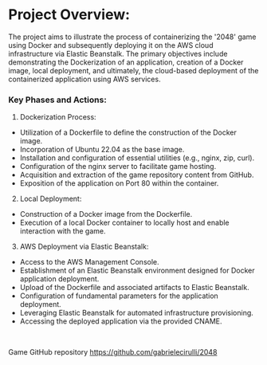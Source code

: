 # Project Overview:
The project aims to illustrate the process of containerizing the '2048' game using Docker and subsequently deploying it on the AWS cloud infrastructure via Elastic Beanstalk. The primary objectives include demonstrating the Dockerization of an application, creation of a Docker image, local deployment, and ultimately, the cloud-based deployment of the containerized application using AWS services.

### Key Phases and Actions:

1) Dockerization Process:
- Utilization of a Dockerfile to define the construction of the Docker image.
- Incorporation of Ubuntu 22.04 as the base image.
- Installation and configuration of essential utilities (e.g., nginx, zip, curl).
- Configuration of the nginx server to facilitate game hosting.
- Acquisition and extraction of the game repository content from GitHub.
- Exposition of the application on Port 80 within the container.

2) Local Deployment:
- Construction of a Docker image from the Dockerfile.
- Execution of a local Docker container to locally host and enable interaction with the game.

3) AWS Deployment via Elastic Beanstalk:
- Access to the AWS Management Console.
- Establishment of an Elastic Beanstalk environment designed for Docker application deployment.
- Upload of the Dockerfile and associated artifacts to Elastic Beanstalk.
- Configuration of fundamental parameters for the application deployment.
- Leveraging Elastic Beanstalk for automated infrastructure provisioning.
- Accessing the deployed application via the provided CNAME.

<br>


Game GitHub repository https://github.com/gabrielecirulli/2048